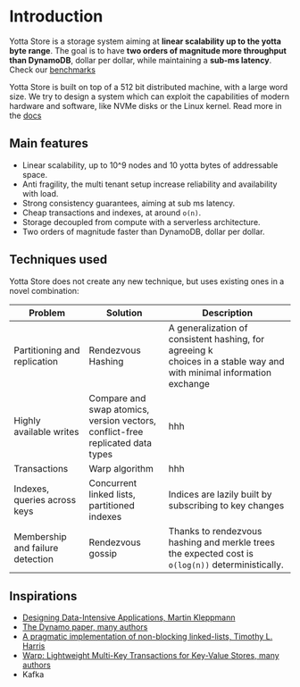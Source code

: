 # Introduction
Yotta Store is a storage system aiming at **linear scalability up to the yotta byte range**. 
The goal is to have **two orders of magnitude more throughput than DynamoDB**, 
dollar per dollar, while maintaining a **sub-ms latency**. 
Check our [benchmarks](docs/10_benchmarks/benchmarks.md)

Yotta Store is built on top of a 512 bit distributed machine, with a large word size.
We try to design a system which can exploit the capabilities of
modern hardware and software, like  NVMe disks or the Linux kernel. 
Read more in the [docs](docs/README.md)

## Main features

- Linear scalability, up to 10^9 nodes and 10 yotta bytes of addressable space.
- Anti fragility, the multi tenant setup increase reliability and availability with load.
- Strong consistency guarantees, aiming at sub ms latency.
- Cheap transactions and indexes, at around `o(n)`.
- Storage decoupled from compute with a serverless architecture.
- Two orders of magnitude faster than DynamoDB, dollar per dollar.


## Techniques used

Yotta Store does not create any new technique, but uses existing ones in a novel combination:

| Problem                          | Solution                                                                            | Description                                                                                                               |
|----------------------------------|-------------------------------------------------------------------------------------|---------------------------------------------------------------------------------------------------------------------------|
| Partitioning and replication     | Rendezvous Hashing                                                                  | A generalization of consistent hashing, for agreeing k <br/>choices in a stable way and with minimal information exchange |
| Highly available writes          | Compare and swap atomics, version vectors, <br/>conflict-free replicated data types | hhh                                                                                                                       |
| Transactions                     | Warp algorithm                                                                      | hhh                                                                                                                       |
| Indexes, queries across keys     | Concurrent linked lists, partitioned indexes                                        | Indices are lazily built by subscribing to key changes                                                                    |
| Membership and failure detection | Rendezvous gossip                                                                   | Thanks to rendezvous hashing and merkle trees the expected cost is `o(log(n))` deterministically.                         |


## Inspirations

- [Designing Data-Intensive Applications, Martin Kleppmann](https://www.oreilly.com/library/view/designing-data-intensive-applications/9781491903063/)
- [The Dynamo paper, many authors](https://www.allthingsdistributed.com/files/amazon-dynamo-sosp2007.pdf)
- [A pragmatic implementation of non-blocking linked-lists, Timothy L. Harris](https://timharris.uk/papers/2001-disc.pdf)
- [Warp: Lightweight Multi-Key Transactions for Key-Value Stores, many authors](https://arxiv.org/pdf/1509.07815.pdf)
- Kafka


